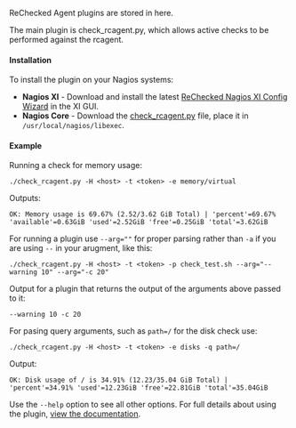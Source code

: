 ReChecked Agent plugins are stored in here.

The main plugin is check_rcagent.py, which allows active checks to be performed against the rcagent.

#### Installation

To install the plugin on your Nagios systems:

- **Nagios XI** - Download and install the latest [ReChecked Nagios XI Config Wizard](https://rechecked.io/download) in the XI GUI.
- **Nagios Core** - Download the [check_rcagent.py](https://rechecked.io/download) file, place it in `/usr/local/nagios/libexec`.


#### Example

Running a check for memory usage:

```
./check_rcagent.py -H <host> -t <token> -e memory/virtual
```

Outputs:
```
OK: Memory usage is 69.67% (2.52/3.62 GiB Total) | 'percent'=69.67% 'available'=0.63GiB 'used'=2.52GiB 'free'=0.25GiB 'total'=3.62GiB
```

For running a plugin use `--arg=""` for proper parsing rather than `-a` if you are using `--` in your arugment, like this:

```
./check_rcagent.py -H <host> -t <token> -p check_test.sh --arg="--warning 10" --arg="-c 20"
```

Output for a plugin that returns the output of the arguments above passed to it:
```
--warning 10 -c 20
```

For pasing query arguments, such as `path=/` for the disk check use:

```
./check_rcagent.py -H <host> -t <token> -e disks -q path=/
```

Output:
```
OK: Disk usage of / is 34.91% (12.23/35.04 GiB Total) | 'percent'=34.91% 'used'=12.23GiB 'free'=22.81GiB 'total'=35.04GiB
```


Use the `--help` option to see all other options. For full details about using the plugin, [view the documentation](https://rechecked.io/documentation).